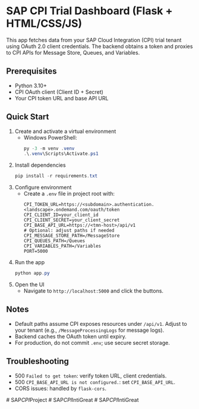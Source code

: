 # SAP CPI Trial Dashboard (Flask + HTML/CSS/JS)

This app fetches data from your SAP Cloud Integration (CPI) trial tenant using OAuth 2.0 client credentials. The backend obtains a token and proxies to CPI APIs for Message Store, Queues, and Variables.

## Prerequisites
- Python 3.10+
- CPI OAuth client (Client ID + Secret)
- Your CPI token URL and base API URL

## Quick Start
1. Create and activate a virtual environment
   - Windows PowerShell:
     ```powershell
     py -3 -m venv .venv
     .\.venv\Scripts\Activate.ps1
     ```
2. Install dependencies
   ```powershell
   pip install -r requirements.txt
   ```
3. Configure environment
   - Create a `.env` file in project root with:
     ```env
     CPI_TOKEN_URL=https://<subdomain>.authentication.<landscape>.ondemand.com/oauth/token
     CPI_CLIENT_ID=your_client_id
     CPI_CLIENT_SECRET=your_client_secret
     CPI_BASE_API_URL=https://<tmn-host>/api/v1
     # Optional: adjust paths if needed
     CPI_MESSAGE_STORE_PATH=/MessageStore
     CPI_QUEUES_PATH=/Queues
     CPI_VARIABLES_PATH=/Variables
     PORT=5000
     ```
4. Run the app
   ```powershell
   python app.py
   ```
5. Open the UI
   - Navigate to `http://localhost:5000` and click the buttons.

## Notes
- Default paths assume CPI exposes resources under `/api/v1`. Adjust to your tenant (e.g., `/MessageProcessingLogs` for message logs).
- Backend caches the OAuth token until expiry.
- For production, do not commit `.env`; use secure secret storage.

## Troubleshooting
- 500 `Failed to get token`: verify token URL, client credentials.
- 500 `CPI_BASE_API_URL is not configured.`: set `CPI_BASE_API_URL`.
- CORS issues: handled by `flask-cors`.


#   S A P _ C P I _ P r o j e c t  
 #   S A P _ C P I _ I n t i G r e a t  
 #   S A P _ C P I _ I n t i G r e a t  
 
